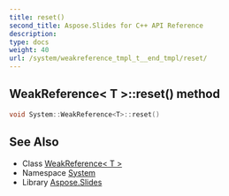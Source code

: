 ```yaml
---
title: reset()
second_title: Aspose.Slides for C++ API Reference
description: 
type: docs
weight: 40
url: /system/weakreference_tmpl_t__end_tmpl/reset/
---
```

## WeakReference< T >::reset() method




```cpp
void System::WeakReference<T>::reset()
```

## See Also

* Class [WeakReference< T >](../)
* Namespace [System](../../)
* Library [Aspose.Slides](../../../)